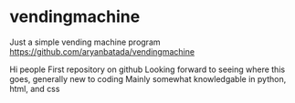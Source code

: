 # vendingmachine
Just a simple vending machine program
https://github.com/aryanbatada/vendingmachine


Hi people
First repository on github
Looking forward to seeing where this goes, generally new to coding 
Mainly somewhat knowledgable in python, html, and css
